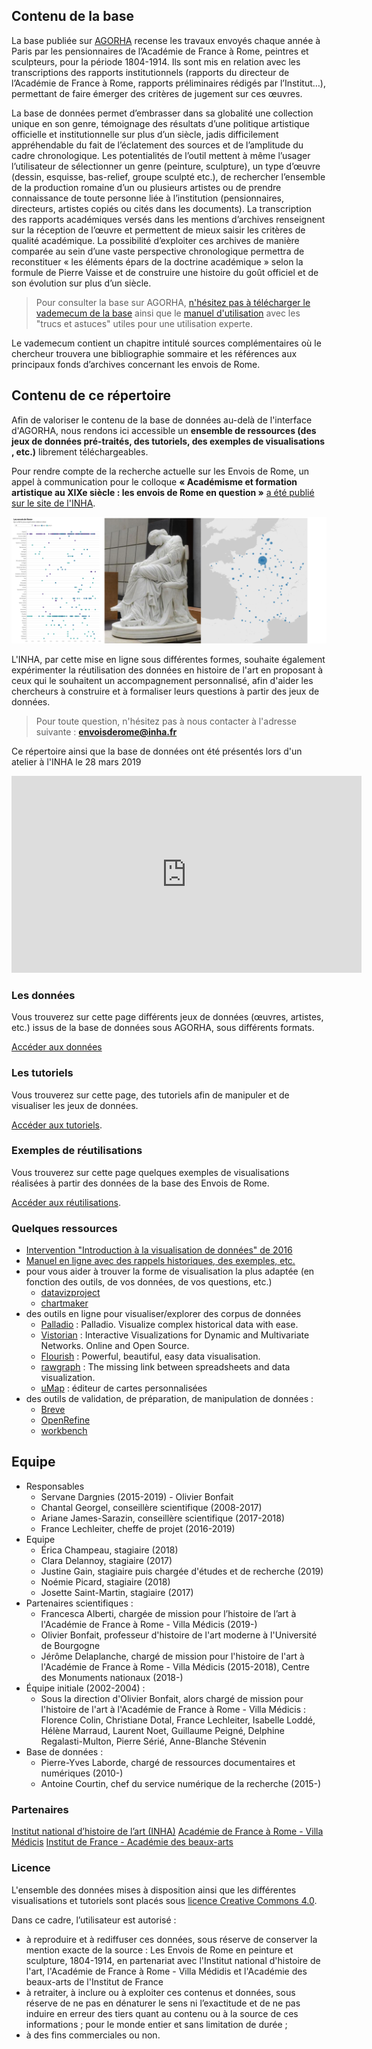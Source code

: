 ## Contenu de la base

La base publiée sur <a href="https://agorha.inha.fr/inhaprod/ark:/54721/00180">AGORHA</a> recense les travaux envoyés chaque année à Paris par les pensionnaires de l’Académie de France à Rome, peintres et sculpteurs, pour la période 1804-1914. Ils sont mis en relation avec les transcriptions des rapports institutionnels (rapports du directeur de l’Académie de France à Rome, rapports préliminaires rédigés par l’Institut…), permettant de faire émerger des critères de jugement sur ces œuvres.

La base de données permet d’embrasser dans sa globalité une collection unique en son genre, témoignage des résultats d’une politique artistique officielle et institutionnelle sur plus d’un siècle, jadis difficilement appréhendable du fait de l’éclatement des sources et de l’amplitude du cadre chronologique. Les potentialités de l’outil mettent à même l’usager l’utilisateur de sélectionner un genre (peinture, sculpture), un type d’œuvre (dessin, esquisse, bas-relief, groupe sculpté etc.), de rechercher l’ensemble de la production romaine d’un ou plusieurs artistes ou de prendre connaissance de toute personne liée à l’institution (pensionnaires, directeurs, artistes copiés ou cités dans les documents). La transcription des rapports académiques versés dans les mentions d’archives renseignent sur la réception de l’œuvre et permettent de mieux saisir les critères de qualité académique. La possibilité d’exploiter ces archives de manière comparée au sein d’une vaste perspective chronologique permettra de reconstituer « les éléments épars de la doctrine académique » selon la formule de Pierre Vaisse et de construire une histoire du goût officiel et de son évolution sur plus d’un siècle.

> Pour consulter la base sur AGORHA, [n'hésitez pas à télécharger le vademecum de la base](https://github.com/INHAParis/Les-envois-de-Rome_v1/blob/master/Vade_mecum_Envois_de_Rome.pdf) ainsi que le [manuel d'utilisation](https://github.com/INHAParis/Les-envois-de-Rome_v1/blob/master/Guide_utilisation_EnvoisdeRome.pdf) avec les "trucs et astuces" utiles pour une utilisation experte.

Le vademecum contient un chapitre intitulé sources complémentaires où le chercheur trouvera une bibliographie sommaire et les références aux principaux fonds d’archives concernant les envois de Rome.

## Contenu de ce répertoire

Afin de valoriser le contenu de la base de données au-delà de l'interface d'AGORHA, nous rendons ici accessible un **ensemble de ressources (des jeux de données pré-traités, des tutoriels, des exemples de visualisations , etc.)** librement téléchargeables.

Pour rendre compte de la recherche actuelle sur les Envois de Rome, un appel à communication pour le colloque **« Académisme et formation artistique au XIXe siècle : les envois de Rome en question »** <a href="https://www.inha.fr/fr/agenda/parcourir-par-annee/en-2019/mars-2019/les-envois-de-rome-base-de-donnees-peinture-et-sculpture-1804-1914.html">a été publié sur le site de l'INHA</a>.

![img_1](./images/accueil.png)

L'INHA, par cette mise en ligne sous différentes formes, souhaite également expérimenter la réutilisation des données en histoire de l'art en proposant à ceux qui le souhaitent un accompagnement personnalisé, afin d'aider les chercheurs à construire et à formaliser leurs questions à partir des jeux de données.

> Pour toute question, n'hésitez pas à nous contacter à l'adresse suivante : **envoisderome@inha.fr**

Ce répertoire ainsi que la base de données ont été présentés lors d'un atelier à l'INHA le 28 mars 2019

<iframe width="560" height="315" src="https://www.youtube.com/embed/HgwUTBwyyDo" frameborder="0" allow="accelerometer; autoplay; encrypted-media; gyroscope; picture-in-picture" allowfullscreen></iframe>

### Les données

Vous trouverez sur cette page différents jeux de données (œuvres, artistes, etc.) issus de la base de données sous AGORHA, sous différents formats.

[Accéder aux données](./datasets/datasets.md)

### Les tutoriels

Vous trouverez sur cette page, des tutoriels afin de manipuler et de visualiser les jeux de données.

[Accéder aux tutoriels](./tutorials/tutorials.md).

### Exemples de réutilisations

Vous trouverez sur cette page quelques exemples de visualisations réalisées à partir des données de la base des Envois de Rome.

[Accéder aux réutilisations](./visualisations/visualisations.md).

### Quelques ressources

* [Intervention "Introduction à la visualisation de données" de 2016](https://fr.slideshare.net/antoinecourtin/brve-introduction-la-visualisation-de-donnes-en-shs)
* [Manuel en ligne avec des rappels historiques, des exemples, etc.](https://datavizforall.org/)
* pour vous aider à trouver la forme de visualisation la plus adaptée (en fonction des outils, de vos données, de vos questions, etc.)
  * [datavizproject](http://datavizproject.com)
  * [chartmaker](http://chartmaker.visualisingdata.com)
* des outils en ligne pour visualiser/explorer des corpus de données
  * [Palladio](https://hdlab.stanford.edu/palladio/) : Palladio. Visualize complex historical data with ease.
  * [Vistorian](https://networkcube.github.io/vistorian/) : Interactive Visualizations for Dynamic and Multivariate Networks. 
Online and Open Source.
  * [Flourish](https://app.flourish.studio/templates) : Powerful, beautiful, easy data visualisation.
  * [rawgraph](http://app.rawgraphs.io) : The missing link between spreadsheets and data visualization.
  * [uMap](https://umap.openstreetmap.fr/fr/) : éditeur de cartes personnalisées
* des outils de validation, de préparation, de manipulation de données :
  * [Breve](http://hdlab.stanford.edu/breve/)
  * [OpenRefine](http://openrefine.org/)
  * [workbench](http://workbenchdata.com/)

## Equipe
* Responsables
   * Servane Dargnies (2015-2019) - Olivier Bonfait
   * Chantal Georgel, conseillère scientifique (2008-2017)
   * Ariane James-Sarazin, conseillère scientifique (2017-2018)
   * France Lechleiter, cheffe de projet (2016-2019)
* Equipe
   * Érica Champeau, stagiaire (2018)
   * Clara Delannoy, stagiaire (2017)
   * Justine Gain, stagiaire puis chargée d'études et de recherche (2019)
   * Noémie Picard, stagiaire (2018)
   * Josette Saint-Martin, stagiaire (2017)
* Partenaires scientifiques :
   * Francesca Alberti, chargée de mission pour l’histoire de l’art à l'Académie de France à Rome - Villa Médicis (2019-)
   * Olivier Bonfait, professeur d'histoire de l'art moderne à l'Université de Bourgogne
   * Jérôme Delaplanche, chargé de mission pour l'histoire de l'art à l'Académie de France à Rome - Villa Médicis (2015-2018), Centre des Monuments nationaux (2018-)
* Équipe initiale (2002-2004) :
  * Sous la direction d'Olivier Bonfait, alors chargé de mission pour l'histoire de l'art à l'Académie de France à Rome - Villa Médicis : Florence Colin, Christiane Dotal, France Lechleiter, Isabelle Loddé, Hélène Marraud, Laurent Noet, Guillaume Peigné, Delphine Regalasti-Multon, Pierre Sérié, Anne-Blanche Stévenin
* Base de données : 
  * Pierre-Yves Laborde, chargé de ressources documentaires et numériques (2010-)
  * Antoine Courtin, chef du service numérique de la recherche (2015-)

### Partenaires
[Institut national d’histoire de l’art (INHA)](https://www.inha.fr/)
[Académie de France à Rome - Villa Médicis](https://www.villamedici.it/fr/)
[Institut de France - Académie des beaux-arts](https://www.academiedesbeauxarts.fr/accueil)


### Licence
L'ensemble des données mises à disposition  ainsi que les différentes visualisations et tutoriels sont placés sous [licence Creative Commons 4.0](https://creativecommons.org/licenses/by/4.0/deed.fr).

Dans ce cadre, l’utilisateur est autorisé :
* à reproduire et à rediffuser ces données, sous réserve de conserver la mention exacte de la source : Les Envois de Rome en peinture et sculpture, 1804-1914, en partenariat avec l'Institut national d'histoire de l'art, l'Académie de France à Rome - Villa Médidis et l'Académie des beaux-arts de l'Institut de France
* à retraiter, à inclure ou à exploiter ces contenus et données, sous réserve de ne pas en dénaturer le sens ni l’exactitude et de ne pas induire en erreur des tiers quant au contenu ou à la source de ces informations ;
pour le monde entier et sans limitation de durée ;
* à des fins commerciales ou non.
